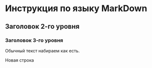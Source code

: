 # Инструкция по языку MarkDown

## Заголовок 2-го уровня
### Заголовок 3-го уровня

Обычный текст набираем
как есть.

Новая строка

